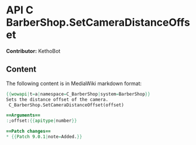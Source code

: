 # API C BarberShop.SetCameraDistanceOffset

**Contributor:** KethoBot

## Content

The following content is in MediaWiki markdown format:

```mediawiki
{{wowapi|t=a|namespace=C_BarberShop|system=BarberShop}}
Sets the distance offset of the camera.
 C_BarberShop.SetCameraDistanceOffset(offset)

==Arguments==
:;offset:{{apitype|number}}

==Patch changes==
* {{Patch 9.0.1|note=Added.}}
```